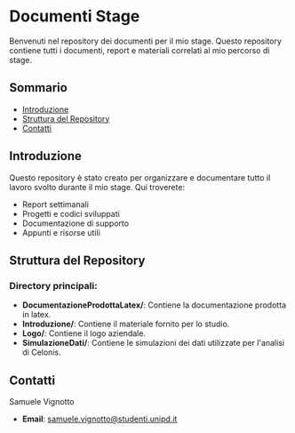 # Documenti Stage

Benvenuti nel repository dei documenti per il mio stage. Questo repository contiene tutti i documenti, report e materiali correlati al mio percorso di stage. 

## Sommario

- [Introduzione](#introduzione)
- [Struttura del Repository](#struttura-del-repository)
- [Contatti](#contatti)

## Introduzione

Questo repository è stato creato per organizzare e documentare tutto il lavoro svolto durante il mio stage. Qui troverete:

- Report settimanali
- Progetti e codici sviluppati
- Documentazione di supporto
- Appunti e risorse utili

## Struttura del Repository
### Directory principali:

- **DocumentazioneProdottaLatex/**: Contiene la documentazione prodotta in latex.
- **Introduzione/**: Contiene il materiale fornito per lo studio.
- **Logo/**: Contiene il logo aziendale.
- **SimulazioneDati/**: Contiene le simulazioni dei dati utilizzate per l'analisi di Celonis.

## Contatti

Samuele Vignotto

- **Email**: [samuele.vignotto@studenti.unipd.it](mailto:samuele.vignotto@studenti.unipd.it)
